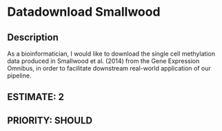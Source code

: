 # Datadownload Smallwood

## Description

As a bioinformatician, I would like to download the single cell methylation data produced in Smallwood et al. (2014) from the Gene Expression Omnibus, in order to facilitate downstream real-world application of our pipeline.

## ESTIMATE: 2

## PRIORITY: SHOULD


